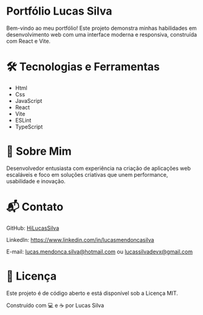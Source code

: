 # Portfólio Lucas Silva

Bem-vindo ao meu portfólio! Este projeto demonstra minhas habilidades em desenvolvimento web com uma interface moderna e responsiva, construída com React e Vite.

# 🛠️ Tecnologias e Ferramentas

- Html
- Css
- JavaScript
- React
- Vite
- ESLint
- TypeScript 

# 💭 Sobre Mim

Desenvolvedor entusiasta com experiência na criação de aplicações web escaláveis e foco em soluções criativas que unem performance, usabilidade e inovação.

# 📬 Contato

GitHub: [HiLucasSilva](https://github.com/HiLucasSilva)

LinkedIn: https://www.linkedin.com/in/lucasmendoncasilva

E-mail: lucas.mendonca.silva@hotmail.com ou lucassilvadevx@gmail.com

# 📜 Licença

Este projeto é de código aberto e está disponível sob a Licença MIT.

Construído com 💻 e ☕ por Lucas Silva

